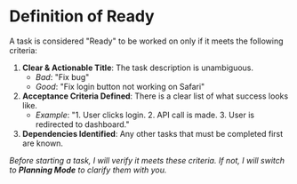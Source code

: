 # Definition of Ready

A task is considered "Ready" to be worked on only if it meets the following criteria:

1.  **Clear & Actionable Title**: The task description is unambiguous.
    - *Bad*: "Fix bug"
    - *Good*: "Fix login button not working on Safari"
2.  **Acceptance Criteria Defined**: There is a clear list of what success looks like.
    - *Example*: "1. User clicks login. 2. API call is made. 3. User is redirected to dashboard."
3.  **Dependencies Identified**: Any other tasks that must be completed first are known.

*Before starting a task, I will verify it meets these criteria. If not, I will switch to **Planning Mode** to clarify them with you.*
